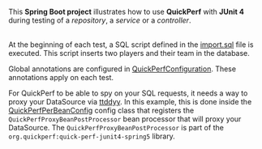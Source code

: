 This **Spring Boot project** illustrates how to use **QuickPerf** with **JUnit 4** during testing of a *repository*, a *service* or a *controller*.<br><br>

At the beginning of each test, a SQL script defined in the [import.sql](src/test/resources/import.sql) file is executed.
This script inserts two players and their team in the database.

Global annotations are configured in [QuickPerfConfiguration](src/test/java/org/quickperf/QuickPerfConfiguration.java). These annotations apply on each test.

For QuickPerf to be able to spy on your SQL requests, it needs a way to proxy your DataSource via [ttddyy](https://github.com/ttddyy/datasource-proxy).
In this example, this is done inside the [QuickPerfPerBeanConfig](src/test/java/football/QuickPerfPerBeanConfig.java) config class 
that registers the `QuickPerfProxyBeanPostProcessor` bean processor that will proxy your DataSource.
The `QuickPerfProxyBeanPostProcessor` is part of the `org.quickperf:quick-perf-junit4-spring5` library.
